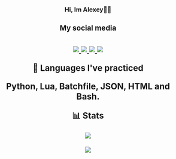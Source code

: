 <h3>
<p align="center">
<a>
Hi, Im Alexey👨‍💻
<a/>
</p>
<h3/>

<h3>
<p align="center">
<a>
My social media
<a/>
</p>
<h3/>
<p align="center">
  <a href= "https://t.me/Im_Ostrovskiy">
    <img src="https://img.icons8.com/fluency/30/000000/telegram-app.png"/>
  </a>
  <a href= "https://instagram.com/im_ostrovskiy">
    <img src="https://img.icons8.com/fluency/30/000000/instagram-new.png"/>
  </a>
  <a href= "https://github.com/ImOstrovskiy">
    <img src="https://img.icons8.com/fluency/30/000000/github.png"/>
  </a>
  <a href= "https://imostrovskiy.github.io/">
    <img src="https://img.icons8.com/fluency/30/000000/web-design.png"/>
  </a>
</p>

<p align="center">
<a>
  📖 Languages I've practiced
  </a>
</p>
<p align="center">
<a>
  Python, Lua, Batchfile, JSON, HTML and Bash.
</a>
</p>  
<p align="center">
<a>
  📊 Stats 
</a>
</p>
<p align="center">
  <img src="https://github-readme-stats.vercel.app/api/top-langs/?username=ImOstrovskiy&&theme=gotham&show_icons=true">
</p>
<p align="center">
  <img src="https://github-readme-stats.vercel.app/api?username=ImOstrovskiy&theme=gotham&show_icons=true">
</p>
